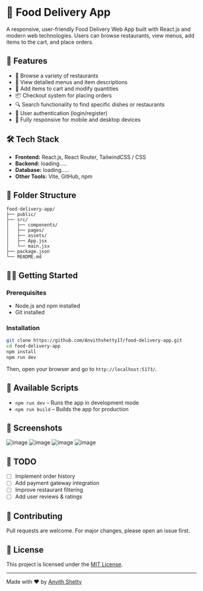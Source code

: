 # 🍔 Food Delivery App

A responsive, user-friendly Food Delivery Web App built with React.js and modern web technologies. Users can browse restaurants, view menus, add items to the cart, and place orders.

## 🚀 Features

- 🧭 Browse a variety of restaurants
- 🍕 View detailed menus and item descriptions
- 🛒 Add items to cart and modify quantities
- 📦 Checkout system for placing orders
- 🔍 Search functionality to find specific dishes or restaurants
- 🔐 User authentication (login/register)
- 📱 Fully responsive for mobile and desktop devices

## 🛠️ Tech Stack

- **Frontend:** React.js, React Router, TailwindCSS / CSS
- **Backend:** loading.....
- **Database:** loading.....
- **Other Tools:** Vite, GitHub, npm

## 📂 Folder Structure

```
food-delivery-app/
├── public/
├── src/
│   ├── components/
│   ├── pages/
│   ├── assets/
│   ├── App.jsx
│   └── main.jsx
├── package.json
└── README.md
```

## 🧑‍💻 Getting Started

### Prerequisites

- Node.js and npm installed
- Git installed

### Installation

```bash
git clone https://github.com/Anvithshetty17/food-delivery-app.git
cd food-delivery-app
npm install
npm run dev
```

Then, open your browser and go to `http://localhost:5173/`.

## 🔧 Available Scripts

- `npm run dev` – Runs the app in development mode
- `npm run build` – Builds the app for production

## 📸 Screenshots
![image](https://github.com/user-attachments/assets/a9f1908b-85f4-41f0-80a4-27cb868e0a82)
![image](https://github.com/user-attachments/assets/c046dd2c-5a6e-4ffd-9960-5ef8f99cb71c)
![image](https://github.com/user-attachments/assets/44bde0e5-8fc5-45d9-8f59-e43f69e4c584)
![image](https://github.com/user-attachments/assets/951a0033-abdd-4e2c-9b09-019957bb745f)



## 📌 TODO

- [ ] Implement order history
- [ ] Add payment gateway integration
- [ ] Improve restaurant filtering
- [ ] Add user reviews & ratings

## 🤝 Contributing

Pull requests are welcome. For major changes, please open an issue first.

## 📄 License

This project is licensed under the [MIT License](LICENSE).

---

Made with ❤️ by [Anvith Shetty](https://github.com/Anvithshetty17)
